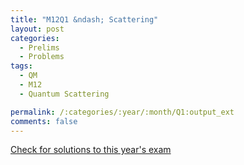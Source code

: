 ```yaml
---
title: "M12Q1 &ndash; Scattering"
layout: post
categories:
  - Prelims
  - Problems
tags:
  - QM
  - M12
  - Quantum Scattering

permalink: /:categories/:year/:month/Q1:output_ext
comments: false
---
```

<object data="2012M1Q.pdf" type="application/pdf" width="100%" height="500"></object>
<div class="message"><a href='https://princetonprelim.com/prelim/29/'>Check for solutions to this year's exam</a></div>